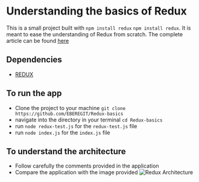 # Understanding the basics of Redux
This is a small project built with `npm install redux` <code>npm install redux</code>.
It is meant to ease the understanding of Redux from scratch. The complete article can be found [here]()

## Dependencies
* [REDUX](https://redux.js.org/)

## To run the app
* Clone the project to your machine ``git clone https://github.com/EBEREGIT/Redux-basics``
* navigate into the directory in your terminal ``cd Redux-basics``
* run ``node redux-test.js`` for the ``redux-test.js`` file
* run ``node index.js`` for the ``index.js`` file


## To understand the architecture
* Follow carefully the comments provided in the application
* Compare the application with the image provided 
![Redux Architecture](https://dev-to-uploads.s3.amazonaws.com/i/vn2pa0p6kxu5vfgjbpad.png)
